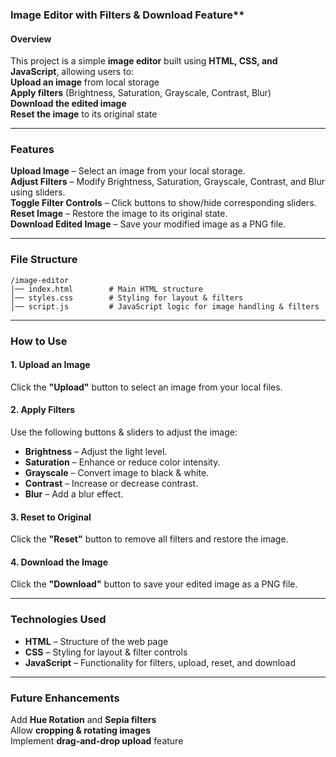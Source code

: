 ﻿### Image Editor with Filters & Download Feature**

#### **Overview**
This project is a simple **image editor** built using **HTML, CSS, and JavaScript**, allowing users to:  
  **Upload an image** from local storage  
  **Apply filters** (Brightness, Saturation, Grayscale, Contrast, Blur)  
  **Download the edited image**  
  **Reset the image** to its original state  

---

### **Features**
   **Upload Image** – Select an image from your local storage.  
   **Adjust Filters** – Modify Brightness, Saturation, Grayscale, Contrast, and Blur using sliders.  
   **Toggle Filter Controls** – Click buttons to show/hide corresponding sliders.  
   **Reset Image** – Restore the image to its original state.  
   **Download Edited Image** – Save your modified image as a PNG file.  

---

### **File Structure**
```
/image-editor
│── index.html        # Main HTML structure
│── styles.css        # Styling for layout & filters
│── script.js         # JavaScript logic for image handling & filters
```

---

### **How to Use**
#### **1. Upload an Image**
Click the **"Upload"** button to select an image from your local files.  

#### **2. Apply Filters**
Use the following buttons & sliders to adjust the image:  
- **Brightness** – Adjust the light level.  
- **Saturation** – Enhance or reduce color intensity.  
- **Grayscale** – Convert image to black & white.  
- **Contrast** – Increase or decrease contrast.  
- **Blur** – Add a blur effect.  

#### **3. Reset to Original**
Click the **"Reset"** button to remove all filters and restore the image.  

#### **4. Download the Image**
Click the **"Download"** button to save your edited image as a PNG file.  

---

### **Technologies Used**
- **HTML** – Structure of the web page  
- **CSS** – Styling for layout & filter controls  
- **JavaScript** – Functionality for filters, upload, reset, and download  

---

### **Future Enhancements**
   Add **Hue Rotation** and **Sepia filters**  
   Allow **cropping & rotating images**  
   Implement **drag-and-drop upload** feature  

